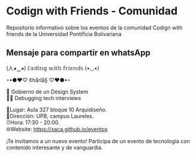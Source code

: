 # Codign with Friends - Comunidad

Repositorio informativo sobre los eventos de la comunidad Codign with friends de la Universidad Pontificia Bolivariana

## Mensaje para compartir en whatsApp

(人◕‿◕) ℂ𝕠𝕕𝕚𝕟𝕘 𝕨𝕚𝕥𝕙 𝕗𝕣𝕚𝕖𝕟𝕕𝕤 (•◡•)

◦•●❤♡ ¢hårlå§ ♡❤●•◦

🎨 Gobierno de un Design System  
🧙‍♂️ Debugging tech interviews  

📍Lugar: Aula 327 bloque 10 Arquidiseño.  
🏫Dirección: UPB, campus Laureles.  
⏰Hora: 17:30 - 20:00.  
🌐Website: https://xaca.github.io/eventos  

¡Te invitamos a un nuevo evento!
Participa de un evento de tecnología con contenido interesante y de vanguardia.
